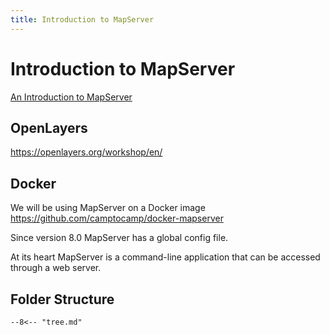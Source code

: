 ```yaml
---
title: Introduction to MapServer
---
```


# Introduction to MapServer

[An Introduction to MapServer](https://mapserver.org/introduction.html)

## OpenLayers

https://openlayers.org/workshop/en/

## Docker

We will be using MapServer on a Docker image
https://github.com/camptocamp/docker-mapserver

Since version 8.0 MapServer has a global config file.

At its heart MapServer is a command-line application that can be accessed through a web server.

## Folder Structure

```
--8<-- "tree.md"
```
